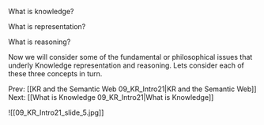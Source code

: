﻿What is knowledge?

What is representation?

What is reasoning?

Now we will consider some of the fundamental or philosophical issues that underly 
Knowledge representation and reasoning.
Lets consider each of these three concepts in turn.


Prev: [[KR and the Semantic Web 09_KR_Intro21|KR and the Semantic Web]]
Next: [[What is Knowledge 09_KR_Intro21|What is Knowledge]]

![[09_KR_Intro21_slide_5.jpg]]
